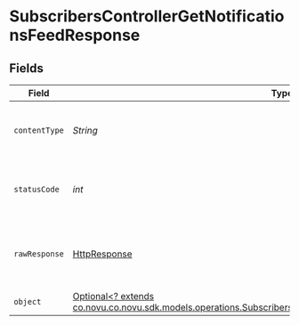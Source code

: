 # SubscribersControllerGetNotificationsFeedResponse


## Fields

| Field                                                                                                                                                                                               | Type                                                                                                                                                                                                | Required                                                                                                                                                                                            | Description                                                                                                                                                                                         |
| --------------------------------------------------------------------------------------------------------------------------------------------------------------------------------------------------- | --------------------------------------------------------------------------------------------------------------------------------------------------------------------------------------------------- | --------------------------------------------------------------------------------------------------------------------------------------------------------------------------------------------------- | --------------------------------------------------------------------------------------------------------------------------------------------------------------------------------------------------- |
| `contentType`                                                                                                                                                                                       | *String*                                                                                                                                                                                            | :heavy_check_mark:                                                                                                                                                                                  | HTTP response content type for this operation                                                                                                                                                       |
| `statusCode`                                                                                                                                                                                        | *int*                                                                                                                                                                                               | :heavy_check_mark:                                                                                                                                                                                  | HTTP response status code for this operation                                                                                                                                                        |
| `rawResponse`                                                                                                                                                                                       | [HttpResponse<InputStream>](https://docs.oracle.com/en/java/javase/11/docs/api/java.net.http/java/net/http/HttpResponse.html)                                                                       | :heavy_check_mark:                                                                                                                                                                                  | Raw HTTP response; suitable for custom response parsing                                                                                                                                             |
| `object`                                                                                                                                                                                            | [Optional<? extends co.novu.co.novu.sdk.models.operations.SubscribersControllerGetNotificationsFeedResponseBody>](../../models/operations/SubscribersControllerGetNotificationsFeedResponseBody.md) | :heavy_minus_sign:                                                                                                                                                                                  | N/A                                                                                                                                                                                                 |